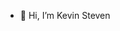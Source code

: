 - 👋 Hi, I’m Kevin Steven


<!---
SoyKevin111/SoyKevin111 is a ✨ special ✨ repository because its `README.md` (this file) appears on your GitHub profile.
You can click the Preview link to take a look at your changes.
- 👀 I’m interested in Kotlin...
- 🌱 I’m currently learning Angular...
--->
